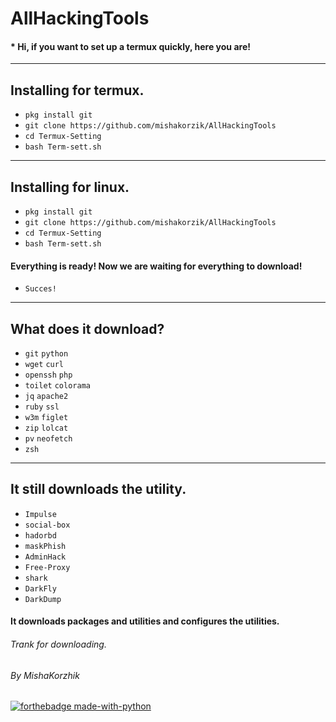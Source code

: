 # AllHackingTools

#### * Hi, if you want to set up a termux quickly, here you are!

---

## Installing for termux.

* `pkg install git`
* `git clone https://github.com/mishakorzik/AllHackingTools`
* `cd Termux-Setting`
* `bash Term-sett.sh`

---

## Installing for linux.

* `pkg install git`
* `git clone https://github.com/mishakorzik/AllHackingTools`
* `cd Termux-Setting`
* `bash Term-sett.sh`

#### Everything is ready!  Now we are waiting for everything to download!

* `Succes!`
----
## What does it download?
* `git` `python` 
* `wget` `curl`
* `openssh` `php`
* `toilet` `colorama`
* `jq` `apache2`
* `ruby` `ssl`
* `w3m` `figlet`
* `zip` `lolcat`
* `pv` `neofetch`
* `zsh`
-----
## It still downloads the utility.

* `Impulse`
* `social-box`
* `hadorbd`
* `maskPhish`
* `AdminHack`
* `Free-Proxy`
* `shark`
* `DarkFly`
* `DarkDump`

#### It downloads packages and utilities and configures the utilities.

###### Trank for downloading.
###### By MishaKorzhik
[![forthebadge made-with-python](http://ForTheBadge.com/images/badges/made-with-python.svg)](https://www.python.org/)<br/><br/>

